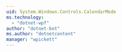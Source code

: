 ```yaml
---
uid: System.Windows.Controls.CalendarMode
ms.technology: 
  - "dotnet-wpf"
author: "dotnet-bot"
ms.author: "dotnetcontent"
manager: "wpickett"
---
```

